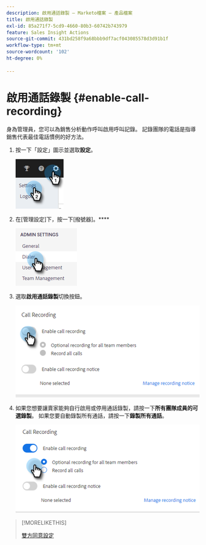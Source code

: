 ```yaml
---
description: 啟用通話錄製 — Marketo檔案 — 產品檔案
title: 啟用通話錄製
exl-id: 85a271f7-5cd9-4660-80b3-60742b743979
feature: Sales Insight Actions
source-git-commit: 431bd258f9a68bbb9df7acf043085578d3d91b1f
workflow-type: tm+mt
source-wordcount: '102'
ht-degree: 0%

---
```


# 啟用通話錄製 {#enable-call-recording}

身為管理員，您可以為銷售分析動作呼叫啟用呼叫記錄。 記錄團隊的電話是指導銷售代表最佳電話慣例的好方法。

1. 按一下「設定」圖示並選取&#x200B;**設定**。

   ![](assets/enable-call-recording-1.png)

1. 在[管理設定]下，按一下[撥號器]。****

   ![](assets/enable-call-recording-2.png)

1. 選取&#x200B;**啟用通話錄製**&#x200B;切換按鈕。

   ![](assets/enable-call-recording-3.png)

1. 如果您想要讓賣家能夠自行啟用或停用通話錄製，請按一下&#x200B;**所有團隊成員的可選錄製**。 如果您要自動錄製所有通話，請按一下&#x200B;**錄製所有通話**。

   ![](assets/enable-call-recording-4.png)

>[!MORELIKETHIS]
>
>[雙方同意設定](/help/marketo/product-docs/marketo-sales-insight/actions/phone/two-party-consent-settings.md)
